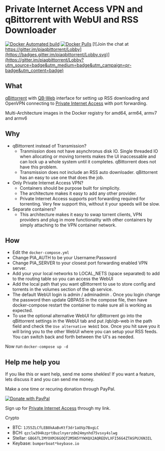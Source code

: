# Private Internet Access VPN and qBittorrent with WebUI and RSS Downloader

[![Docker Automated build](https://img.shields.io/docker/automated/sedlund/qbittorrent.svg)](https://hub.docker.com/r/sedlund/qbittorrent/)
[![Docker Pulls](https://img.shields.io/docker/pulls/sedlund/qbittorrent.svg)](https://hub.docker.com/r/sedlund/qbittorrent/)
[![Join the chat at https://gitter.im/piaqbittorrent/Lobby](https://badges.gitter.im/piaqbittorrent/Lobby.svg)](https://gitter.im/piaqbittorrent/Lobby?utm_source=badge&utm_medium=badge&utm_campaign=pr-badge&utm_content=badge)

## What

[qBittorrent](https://github.com/qbittorrent/qBittorrent) with [QB-Web](https://github.com/CzBiX/qb-web) interface for setting up RSS downloading and OpenVPN connecting to [Private Internet Access](https://www.privateinternetaccess.com/pages/buy-vpn/traveltech) with port forwarding.

Multi-Architecture images in the Docker registry for amd64, arm64, armv7 and armv6

## Why

* qBittorrent instead of Transmission?
  * Tranmission does not have asynchronus disk IO.  Single threaded IO when allocating or moving torrents makes the UI inaccessable and can lock up a whole system until it completes.  qBittorrent does not have this problem.
  * Transmission does not include an RSS auto downloader.  qBittorrent has an easy to use one that does the job.
* Only Private Internet Access VPN?
  * Containers should be purpose built for simplicity.
  * The architecture makes it easy to add any other provider.
  * Private Internet Access supports port forwarding required for torrenting.  Very few support this, without it your speeds will be slow.
* Separate containers?
  * This architecture makes it easy to swap torrent clients, VPN providers and plug in more functionality with other containers by simply attaching to the VPN container network.

## How

* Edit the `docker-compose.yml`
* Change PIA_AUTH to be your Username:Password
* Change PIA_SERVER to your closest port forwarding enabled VPN server.
* Add your your local networks to LOCAL_NETS (space separated) to add to the routing table so  you can access the WebUI
* Add the local path that you want qBittorrent to use to store config and torrents in the volumes section of the qb service.
* The default WebUI login is admin / adminadmin .  Once you login change the password then update QBPASS in the compose file, then have docker-compose restart the container to make sure all is working as expected.
* To use the optional alternative WebUI for qBittorrent go into the qBittorrent settings in the WebUI tab and put /qb/qb-web in the path field and check the `Use alternative WebUI` box.  Once you hit save you it will bring you to the other WebUI where you can setup your RSS feeds.  You can switch back and forth between the UI's as needed.

Now run `docker-compose up -d`

## Help me help you

If you like this or want help, send me some shekles!  If you want a feature, lets discuss it and you can send me money.

Make a one time or recuring donation through PayPal.

[![Donate with PayPal](https://www.paypalobjects.com/en_US/i/btn/btn_donateCC_LG.gif)](https://www.paypal.com/cgi-bin/webscr?cmd=_s-xclick&hosted_button_id=ZZJZTUFQBLNBJ&source=url)

Sign up for [Private Internet Access](https://www.privateinternetaccess.com/pages/buy-vpn/traveltech) through my link.

Crypto

* BTC: `1J55ZLCfLEB8kAaBvKtf3dr1aUVp7BxgLC`
* BCH: `qzclw394kzprt8uzlnyerzdm24mynhd75vsxy4slwg`
* Stellar: `GBG6TLIMYOXMJ6GOQT2M5N5YYWXQX2AQREDVLXFI56G4ZTASPUJ6N3IL`
* Keybase: `bumperboat*keybase.io`
